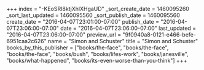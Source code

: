 +++
index = "-KEoSRI8ktjXhlXHgaUD"
_sort_create_date = 1460095260
_sort_last_updated = 1460095560
_sort_publish_date = 1460095560
create_date = "2016-04-07T23:01:00-07:00"
publish_date = "2016-04-07T23:06:00-07:00"
date = "2016-04-07T23:06:00-07:00"
last_updated = "2016-04-07T23:06:00-07:00"
preview_url = "9f0940a8-0121-e466-befe-6951caa2c626"
name = "Simon and Schuster"
title = "Simon and Schuster"
books_by_this_publisher = ["books/the-face", "books/the-face", "books/the-face", "books/bush", "books/lifes-work", "books/janesville", "books/what-happened", "books/its-even-worse-than-you-think"]
+++
